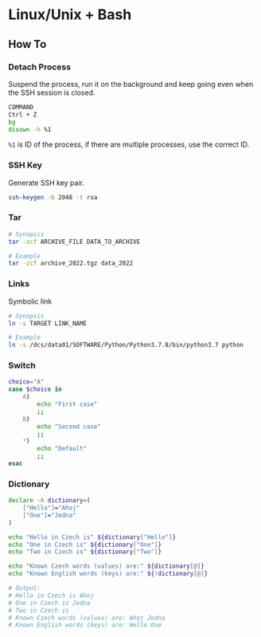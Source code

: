# Linux/Unix + Bash

## How To

### Detach Process

Suspend the process, run it on the background and keep going even when the SSH session is closed.

```bash
COMMAND
Ctrl + Z
bg
disown -h %1
```

`%1` is ID of the process, if there are multiple processes, use the correct ID.

### SSH Key

Generate SSH key pair.

```bash
ssh-keygen -b 2048 -t rsa
```

### Tar

```bash
# Synopsis
tar -zcf ARCHIVE_FILE DATA_TO_ARCHIVE

# Example
tar -zcf archive_2022.tgz data_2022
```

### Links

Symbolic link

```bash
# Synopsis
ln -s TARGET LINK_NAME

# Example
ln -s /dcs/data01/SOFTWARE/Python/Python3.7.8/bin/python3.7 python
```

### Switch

```bash
choice="A"
case $choice in
    A)
        echo "First case"
        ;;
    B)
        echo "Second case"
        ;;
    *)
        echo "Default"
        ;;
esac
```

### Dictionary

```bash
declare -A dictionary=(
    ["Hello"]="Ahoj"
    ["One"]="Jedna"
)

echo "Hello in Czech is" ${dictionary["Hello"]}
echo "One in Czech is" ${dictionary["One"]}
echo "Two in Czech is" ${dictionary["Two"]}

echo "Known Czech words (values) are:" ${dictionary[@]}
echo "Known English words (keys) are:" ${!dictionary[@]}

# Output:
# Hello in Czech is Ahoj
# One in Czech is Jedna
# Two in Czech is
# Known Czech words (values) are: Ahoj Jedna
# Known English words (keys) are: Hello One
```
